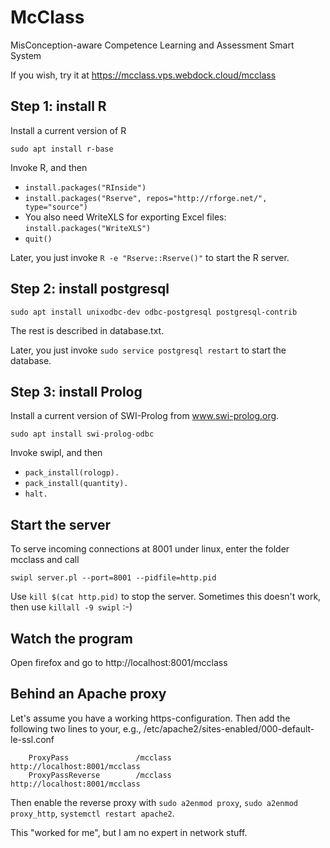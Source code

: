 # McClass
MisConception-aware Competence Learning and Assessment Smart System

If you wish, try it at https://mcclass.vps.webdock.cloud/mcclass

## Step 1: install R

Install a current version of R

`sudo apt install r-base`

Invoke R, and then

* `install.packages("RInside")`
* `install.packages("Rserve", repos="http://rforge.net/", type="source")`
* You also need WriteXLS for exporting Excel files: `install.packages("WriteXLS")`
* `quit()`

Later, you just invoke `R -e "Rserve::Rserve()"` to start the R server.

## Step 2: install postgresql

`sudo apt install unixodbc-dev odbc-postgresql postgresql-contrib`

The rest is described in database.txt.

Later, you just invoke `sudo service postgresql restart` to start the database.

## Step 3: install Prolog

Install a current version of SWI-Prolog from www.swi-prolog.org.

`sudo apt install swi-prolog-odbc`

Invoke swipl, and then

* `pack_install(rologp).`
* `pack_install(quantity).`
* `halt.`

## Start the server
To serve incoming connections at 8001 under linux, enter the folder mcclass and call 

`swipl server.pl --port=8001 --pidfile=http.pid`

Use `kill $(cat http.pid)` to stop the server. Sometimes this doesn't work, then use `killall -9 swipl` :-)

## Watch the program

Open firefox and go to http://localhost:8001/mcclass

## Behind an Apache proxy
Let's assume you have a working https-configuration. Then add the following two lines to your, e.g.,
/etc/apache2/sites-enabled/000-default-le-ssl.conf

        ProxyPass               /mcclass        http://localhost:8001/mcclass
        ProxyPassReverse        /mcclass        http://localhost:8001/mcclass

Then enable the reverse proxy with `sudo a2enmod proxy`, `sudo a2enmod proxy_http`, `systemctl restart apache2`.

This "worked for me", but I am no expert in network stuff.
